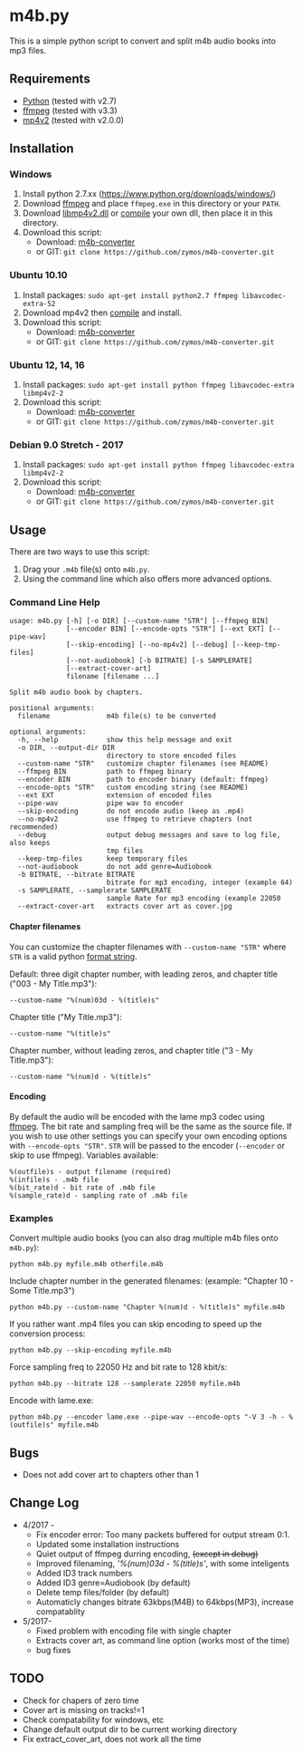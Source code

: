 # m4b.py

This is a simple python script to convert and split m4b audio books into mp3 files.


## Requirements

* [Python](http://www.python.org/download/) (tested with v2.7)
* [ffmpeg](https://ffmpeg.org/) (tested with v3.3)
* [mp4v2](https://code.google.com/archive/p/mp4v2/downloads) (tested with v2.0.0)


## Installation

### Windows

1. Install python 2.7.xx (https://www.python.org/downloads/windows/)
2. Download [ffmpeg](http://ffmpeg.zeranoe.com/builds/) and place `ffmpeg.exe` in this directory or your `PATH`.
3. Download [libmp4v2.dll](https://github.com/valekhz/libmp4v2-dll/zipball/v0.1) or [compile](http://code.google.com/p/mp4v2/wiki/BuildSource) your
own dll, then place it in this directory.
4. Download this script: 
	* Download: [m4b-converter](https://github.com/zymos/m4b-converter/archive/master.zip)
	* or GIT: `git clone https://github.com/zymos/m4b-converter.git`

### Ubuntu 10.10

1. Install packages: `sudo apt-get install python2.7 ffmpeg libavcodec-extra-52`
2. Download mp4v2 then [compile](http://code.google.com/p/mp4v2/wiki/BuildSource) and install.
4. Download this script: 
	* Download: [m4b-converter](https://github.com/zymos/m4b-converter/archive/master.zip)
	* or GIT: `git clone https://github.com/zymos/m4b-converter.git`

### Ubuntu 12, 14, 16

1. Install packages: `sudo apt-get install python ffmpeg libavcodec-extra libmp4v2-2`
4. Download this script: 
	* Download: [m4b-converter](https://github.com/zymos/m4b-converter/archive/master.zip)
	* or GIT: `git clone https://github.com/zymos/m4b-converter.git`

### Debian 9.0 Stretch - 2017

1. Install packages: `sudo apt-get install python ffmpeg libavcodec-extra libmp4v2-2`
4. Download this script: 
	* Download: [m4b-converter](https://github.com/zymos/m4b-converter/archive/master.zip)
	* or GIT: `git clone https://github.com/zymos/m4b-converter.git`

## Usage

There are two ways to use this script:

1. Drag your `.m4b` file(s) onto `m4b.py`.
2. Using the command line which also offers more advanced options.


### Command Line Help

	usage: m4b.py [-h] [-o DIR] [--custom-name "STR"] [--ffmpeg BIN]
				  [--encoder BIN] [--encode-opts "STR"] [--ext EXT] [--pipe-wav]
				  [--skip-encoding] [--no-mp4v2] [--debug] [--keep-tmp-files]
				  [--not-audiobook] [-b BITRATE] [-s SAMPLERATE]
				  [--extract-cover-art]
				  filename [filename ...]

	Split m4b audio book by chapters.

	positional arguments:
	  filename              m4b file(s) to be converted

	optional arguments:
	  -h, --help            show this help message and exit
	  -o DIR, --output-dir DIR
							directory to store encoded files
	  --custom-name "STR"   customize chapter filenames (see README)
	  --ffmpeg BIN          path to ffmpeg binary
	  --encoder BIN         path to encoder binary (default: ffmpeg)
	  --encode-opts "STR"   custom encoding string (see README)
	  --ext EXT             extension of encoded files
	  --pipe-wav            pipe wav to encoder
	  --skip-encoding       do not encode audio (keep as .mp4)
	  --no-mp4v2            use ffmpeg to retrieve chapters (not recommended)
	  --debug               output debug messages and save to log file, also keeps
							tmp files
	  --keep-tmp-files      keep temporary files
	  --not-audiobook       do not add genre=Audiobook
	  -b BITRATE, --bitrate BITRATE
							bitrate for mp3 encoding, integer (example 64)
	  -s SAMPLERATE, --samplerate SAMPLERATE
							sample Rate for mp3 encoding (example 22050
	  --extract-cover-art   extracts cover art as cover.jpg


#### Chapter filenames

You can customize the chapter filenames with `--custom-name "STR"` where `STR` is a valid python [format string](http://docs.python.org/library/stdtypes.html#string-formatting-operations).

Default: three digit chapter number, with leading zeros, and chapter title ("003 - My Title.mp3"):

    --custom-name "%(num)03d - %(title)s"

Chapter title ("My Title.mp3"):

    --custom-name "%(title)s"

Chapter number, without leading zeros, and chapter title  ("3 - My Title.mp3"):

    --custom-name "%(num)d - %(title)s"


#### Encoding

By default the audio will be encoded with the lame mp3 codec using [ffmpeg](http://www.ffmpeg.org/ffmpeg-doc.html). The bit rate and sampling freq will be the same as the source file.
If you wish to use other settings you can specify your own encoding options with `--encode-opts "STR"`. `STR` will be passed to the encoder (`--encoder` or skip to use ffmpeg). Variables available:

    %(outfile)s - output filename (required)
    %(infile)s - .m4b file
    %(bit_rate)d - bit rate of .m4b file
    %(sample_rate)d - sampling rate of .m4b file


### Examples

Convert multiple audio books (you can also drag multiple m4b files onto `m4b.py`):

    python m4b.py myfile.m4b otherfile.m4b

Include chapter number in the generated filenames: (example: "Chapter 10 - Some Title.mp3")

    python m4b.py --custom-name "Chapter %(num)d - %(title)s" myfile.m4b

If you rather want .mp4 files you can skip encoding to speed up the conversion process:

    python m4b.py --skip-encoding myfile.m4b

Force sampling freq to 22050 Hz and bit rate to 128 kbit/s:

    python m4b.py --bitrate 128 --samplerate 22050 myfile.m4b

Encode with lame.exe:

    python m4b.py --encoder lame.exe --pipe-wav --encode-opts "-V 3 -h - %(outfile)s" myfile.m4b

## Bugs

* Does not add cover art to chapters other than 1

## Change Log

* 4/2017 - 
	* Fix encoder error: Too many packets buffered for output stream 0:1.
	* Updated some installation instructions
	* Quiet output of ffmpeg durring encoding, ~~(except in debug)~~
	* Improved filenaming, *'%(num)03d \- %(title)s'*, with some inteligents
	* Added ID3 track numbers
	* Added ID3 genre=Audiobook (by default)
	* Delete temp files/folder (by default)
	* Automaticly changes bitrate 63kbps(M4B) to 64kbps(MP3), increase compatablity
* 5/2017-
	* Fixed problem with encoding file with single chapter
	* Extracts cover art, as command line option (works most of the time)
	* bug fixes

## TODO
* Check for chapers of zero time
* Cover art is missing on tracks!=1
* Check compatability for windows, etc
* Change default output dir to be current working directory
* Fix extract_cover_art, does not work all the time
